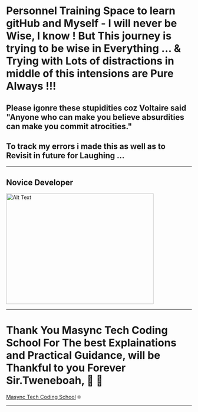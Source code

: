 # Personnel Training Space to learn gitHub and Myself - I will never be Wise, I know ! But This journey is trying to be wise in Everything ... & Trying with Lots of distractions in middle of this intensions are Pure Always !!!
## Please igonre these stupidities coz Voltaire said "Anyone who can make you believe absurdities can make you commit atrocities."
## To track my errors i made this as well as to Revisit in future for Laughing ...

---
## Novice Developer
<img src="https://cdn.pixabay.com/photo/2024/04/09/03/04/ai-generated-8684869_1280.jpg" alt="Alt Text" width="400" height="300">

***

# Thank You Masync Tech Coding School For The best Explainations and Practical Guidance, will be Thankful to you Forever Sir.Tweneboah, :clap: :sunrise:
[Masync Tech Coding School](https://masynctech.com/) :six_pointed_star:

***


